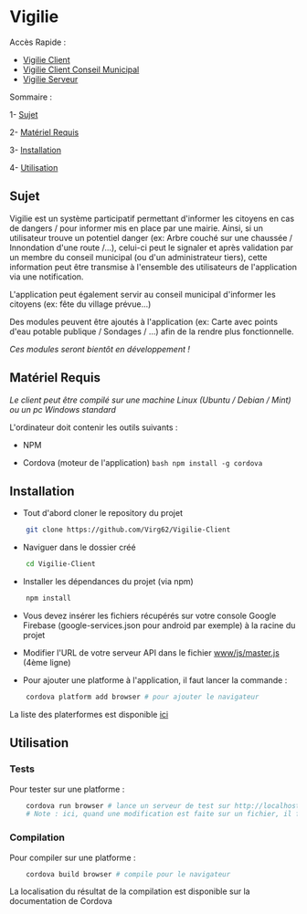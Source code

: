 # Vigilie

Accès Rapide :
- [Vigilie Client](https://github.com/Virg62/Vigilie-Client)
- [Vigilie Client Conseil Municipal](https://github.com/Virg62/Vigilie-Client-CM)
- [Vigilie Serveur](https://github.com/Virg62/Vigilie-Serveur)

Sommaire :

1- [Sujet](#sujet)

2- [Matériel Requis](#matériel-requis)

3- [Installation](#installation)

4- [Utilisation](#utilisation)

## Sujet

Vigilie est un système participatif permettant d'informer les citoyens en cas de dangers / pour informer mis en place par une mairie.
Ainsi, si un utilisateur trouve un potentiel danger (ex: Arbre couché sur une chaussée / Innondation d'une route /...), celui-ci peut le signaler et après validation par un membre du conseil municipal (ou d'un administrateur tiers), cette information peut être transmise à l'ensemble des utilisateurs de l'application via une notification.

L'application peut également servir au conseil municipal d'informer les citoyens (ex: fête du village prévue...)

Des modules peuvent être ajoutés à l'application (ex: Carte avec points d'eau potable publique / Sondages / ...) afin de la rendre plus fonctionnelle.

*Ces modules seront bientôt en développement !*

## Matériel Requis

*Le client peut être compilé sur une machine Linux (Ubuntu / Debian / Mint) ou un pc Windows standard*

L'ordinateur doit contenir les outils suivants : 

- NPM

- Cordova (moteur de l'application) ```bash npm install -g cordova```

## Installation

- Tout d'abord cloner le repository du projet

```bash
    git clone https://github.com/Virg62/Vigilie-Client
```

- Naviguer dans le dossier créé

```bash
    cd Vigilie-Client
```

- Installer les dépendances du projet (via npm)

```bash
    npm install
```

- Vous devez insérer les fichiers récupérés sur votre console Google Firebase (google-services.json pour android par exemple) à la racine du projet

- Modifier l'URL de votre serveur API dans le fichier [www/js/master.js](www/js/master.js#L4) (4ème ligne)

- Pour ajouter une platforme à l'application, il faut lancer la commande :

```bash
    cordova platform add browser # pour ajouter le navigateur
```
La liste des platerformes est disponible [ici](https://cordova.apache.org/docs/fr/latest/guide/support/index.html)

## Utilisation

### Tests

Pour tester sur une platforme :

```bash
    cordova run browser # lance un serveur de test sur http://localhost:8000
    # Note : ici, quand une modification est faite sur un fichier, il faut terminer la commande avec la combinaise CTRL+C et la relancer pour que les modifications soient prises en compte. 
```

### Compilation

Pour compiler sur une platforme : 

```bash
    cordova build browser # compile pour le navigateur
```
La localisation du résultat de la compilation est disponible sur la documentation de Cordova

